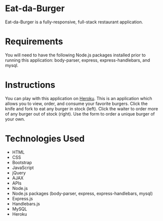 # Eat-da-Burger
Eat-da-Burger is a fully-responsive, full-stack restaurant application.

# Requirements
You will need to have the following Node.js packages installed prior to running this application: body-parser, express, express-handlebars, and mysql.

# Instructions
You can play with this application on [Heroku](https://xxxx.herokuapp.com/). This is an application which allows you to view, order, and consume your favorite burgers. Click the knife and fork to eat any burger in stock (left). Click the waiter to order more of any burger out of stock (right). Use the form to order a unique burger of your own.

# Technologies Used
* HTML
* CSS
* Bootstrap
* JavaScript
* jQuery
* AJAX
* APIs
* Node.js
* Node.js packages (body-parser, express, express-handlebars, mysql)
* Express.js
* Handlebars.js
* MySQL
* Heroku
